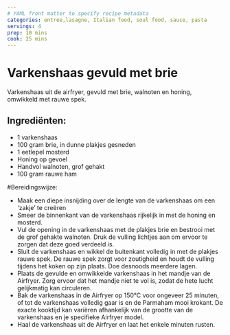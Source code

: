 ```yaml
---
# YAML front matter to specify recipe metadata
categories: entree,lasagne, Italian food, soul food, sauce, pasta
servings: 4
prep: 10 mins
cook: 25 mins
---
```

# Varkenshaas gevuld met brie
Varkenshaas uit de airfryer, gevuld met brie, walnoten en honing, omwikkeld met rauwe spek.

## Ingrediënten:
- 1 varkenshaas
- 100 gram brie, in dunne plakjes gesneden
- 1 eetlepel mosterd
- Honing op gevoel
- Handvol walnoten, grof gehakt
- 100 gram rauwe ham

#Bereidingswijze:
- Maak een diepe insnijding over de lengte van de varkenshaas om een ‘zakje’ te creëren
- Smeer de binnenkant van de varkenshaas rijkelijk in met de honing en mosterd.
- Vul de opening in de varkenshaas met de plakjes brie en bestrooi met de grof gehakte walnoten. Druk de vulling lichtjes aan om ervoor te zorgen dat deze goed verdeeld is.
- Sluit de varkenshaas en wikkel de buitenkant volledig in met de plakjes rauwe spek. De rauwe spek zorgt voor zoutigheid en houdt de vulling tijdens het koken op zijn plaats. Doe desnoods meerdere lagen.
- Plaats de gevulde en omwikkelde varkenshaas in het mandje van de Airfryer. Zorg ervoor dat het mandje niet te vol is, zodat de hete lucht gelijkmatig kan circuleren.
- Bak de varkenshaas in de Airfryer op 150°C voor ongeveer 25 minuten, of tot de varkenshaas volledig gaar is en de Parmaham mooi krokant. De exacte kooktijd kan variëren afhankelijk van de grootte van de varkenshaas en je specifieke Airfryer model.
- Haal de varkenshaas uit de Airfryer en laat het enkele minuten rusten.
